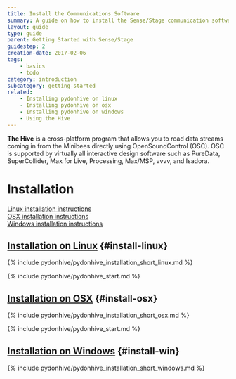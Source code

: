 ```yaml
---
title: Install the Communications Software
summary: A guide on how to install the Sense/Stage communication software
layout: guide
type: guide
parent: Getting Started with Sense/Stage
guidestep: 2
creation-date: 2017-02-06
tags:
    - basics
    - todo
category: introduction
subcategory: getting-started
related:
    - Installing pydonhive on linux
    - Installing pydonhive on osx
    - Installing pydonhive on windows
    - Using the Hive
---
```



**The Hive** is a cross-platform program that allows you to read data streams coming in from the Minibees directly using OpenSoundControl (OSC). OSC is supported by virtually all interactive design software such as PureData, SuperCollider, Max for Live, Processing, Max/MSP, vvvv, and Isadora.


# Installation

[Linux installation instructions](#install-linux)<br />
[OSX installation instructions](#install-osx)<br />
[Windows installation instructions](#install-win)<br />


## [Installation on Linux](installing-pydonhive-on-linux) {#install-linux}

{% include pydonhive/pydonhive_installation_short_linux.md %}

{% include pydonhive/pydonhive_start.md %}


## [Installation on OSX](installing-pydonhive-on-osx) {#install-osx}

{% include pydonhive/pydonhive_installation_short_osx.md %}

{% include pydonhive/pydonhive_start.md %}

## [Installation on Windows](installing-pydonhive-on-windows) {#install-win}

{% include pydonhive/pydonhive_installation_short_windows.md %}
